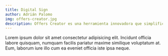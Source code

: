 ```yaml
---
title: Digital Sign
author: Adrián Palomo
img: offers-creator.jpg
description: Offers Creator es una herramienta innovadora que simplifica la creación y gestión de ofertas.
---
```


Lorem ipsum dolor sit amet consectetur adipisicing elit. Incidunt officia labore quisquam, numquam facilis pariatur maxime similique voluptatum at. Eum, laborum iure illo cum ea eveniet officia iste ipsa neque.
